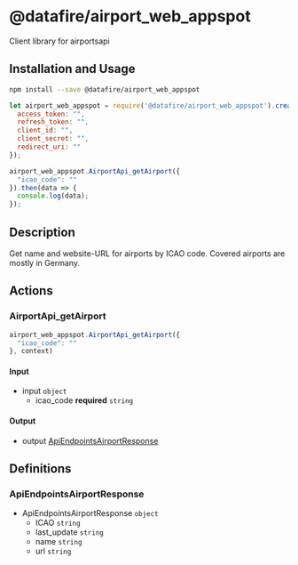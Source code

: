 # @datafire/airport_web_appspot

Client library for airportsapi

## Installation and Usage
```bash
npm install --save @datafire/airport_web_appspot
```
```js
let airport_web_appspot = require('@datafire/airport_web_appspot').create({
  access_token: "",
  refresh_token: "",
  client_id: "",
  client_secret: "",
  redirect_uri: ""
});

airport_web_appspot.AirportApi_getAirport({
  "icao_code": ""
}).then(data => {
  console.log(data);
});
```

## Description

Get name and website-URL for airports by ICAO code. Covered airports are mostly in Germany.

## Actions

### AirportApi_getAirport



```js
airport_web_appspot.AirportApi_getAirport({
  "icao_code": ""
}, context)
```

#### Input
* input `object`
  * icao_code **required** `string`

#### Output
* output [ApiEndpointsAirportResponse](#apiendpointsairportresponse)



## Definitions

### ApiEndpointsAirportResponse
* ApiEndpointsAirportResponse `object`
  * ICAO `string`
  * last_update `string`
  * name `string`
  * url `string`


